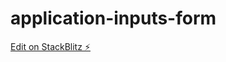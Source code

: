 # application-inputs-form

[Edit on StackBlitz ⚡️](https://stackblitz.com/edit/application-inputs-form)